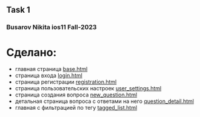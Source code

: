 ## Task 1
### Busarov Nikita ios11 Fall-2023

# Сделано:
- главная страница [base.html](templates/base.html)
- страница входа [login.html](templates/login.html)
- страница регистрации [registration.html](templates/registration.html)
- страница пользовательских настроек [user_settings.html](templates/user_settings.html)
- страница создания вопроса [new_question.html](templates/new_question.html)
- детальная страница вопроса с ответами на него [question_detail.html](templates/question_detail.html)
- главная с фильтрацией по тегу [tagged_list.html](templates/tagged_list.html)